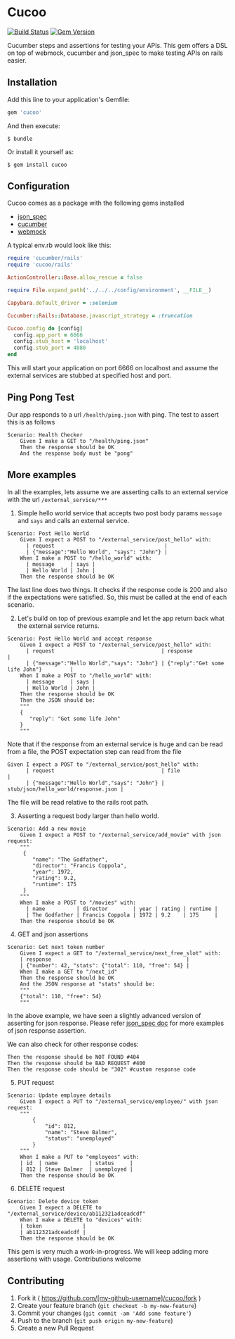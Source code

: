 # Cucoo

[![Build Status](https://travis-ci.org/rcdexta/cucoo.svg)](https://travis-ci.org/rcdexta/cucoo)
[![Gem Version](https://badge.fury.io/rb/cucoo.svg)](http://badge.fury.io/rb/cucoo)

Cucumber steps and assertions for testing your APIs. This gem offers a DSL on top of webmock, cucumber and json_spec to make testing APIs on rails easier.

## Installation

Add this line to your application's Gemfile:

```ruby
gem 'cucoo'
```

And then execute:

    $ bundle

Or install it yourself as:

    $ gem install cucoo

## Configuration

Cucoo comes as a package with the following gems installed

* [json_spec](https://github.com/collectiveidea/json_spec)
* [cucumber](https://github.com/cucumber/cucumber-rails)
* [webmock](https://github.com/bblimke/webmock)

A typical env.rb would look like this:
 
```ruby
require 'cucumber/rails'
require 'cucoo/rails'

ActionController::Base.allow_rescue = false

require File.expand_path('../../../config/environment', __FILE__)

Capybara.default_driver = :selenium

Cucumber::Rails::Database.javascript_strategy = :truncation

Cucoo.config do |config|
  config.app_port = 6666
  config.stub_host = 'localhost'
  config.stub_port = 4080
end
```

This will start your application on port 6666 on localhost and assume the external services are stubbed at specified host and port.

## Ping Pong Test
Our app responds to a url `/health/ping.json` with ping. The test to assert this is as follows
```cucumber
Scenario: Health Checker
    Given I make a GET to "/health/ping.json"
    Then the response should be OK
    And the response body must be "pong"
```

## More examples

In all the examples, lets assume we are asserting calls to an external service with the url `/external_service/***`

1) Simple hello world service that accepts two post body params `message` and `says` and calls an external service. 
```cucumber
Scenario: Post Hello World
    Given I expect a POST to "/external_service/post_hello" with:
      | request                                   |
      | {"message":"Hello World", "says": "John"} |
    When I make a POST to "/hello_world" with:
      | message     | says |
      | Hello World | John |
    Then the response should be OK
```

The last line does two things. It checks if the response code is 200 and also if the expectations were satisfied. So, this must be called at the end of each scenario.

2) Let's build on top of previous example and let the app return back what the external service returns.

```cucumber
Scenario: Post Hello World and accept response
    Given I expect a POST to "/external_service/post_hello" with:
      | request                                  | response                                |
      | {"message":"Hello World","says": "John"} | {"reply":"Get some life John"}         |
    When I make a POST to "/hello_world" with:
      | message     | says |
      | Hello World | John |
    Then the response should be OK
    Then the JSON should be:
    """
    {
       "reply": "Get some life John"
    }
    """
```

Note that if the response from an external service is huge and can be read from a file, the POST expectation step can read from the file

```cucumber
Given I expect a POST to "/external_service/post_hello" with:
      | request                                  | file                                |
      | {"message":"Hello World","says": "John"} | stub/json/hello_world/response.json |
```

The file will be read relative to the rails root path.

3) Asserting a request body larger than hello world.

```cucumber
Scenario: Add a new movie
    Given I expect a POST to "/external_service/add_movie" with json request:
    """
     {
        "name": "The Godfather",
        "director": "Francis Coppola",
        "year": 1972,
        "rating": 9.2,
        "runtime": 175
     }
    """
    When I make a POST to "/movies" with:
      | name          | director        | year | rating | runtime | 
      | The Godfather | Francis Coppola | 1972 | 9.2    | 175     |
    Then the response should be OK
```

4) GET and json assertions

```cucumber
Scenario: Get next token number
    Given I expect a GET to "/external_service/next_free_slot" with:
    | response                                           |
    | {"number": 42, "stats": {"total": 110, "free": 54} |
    When I make a GET to "/next_id"
    Then the response should be OK
    And the JSON response at "stats" should be:
    """
    {"total": 110, "free": 54}
    """
```

In the above example, we have seen a slightly advanced version of asserting for json response. Please refer [json_spec doc](https://github.com/collectiveidea/json_spec#cucumber) for more examples of json response assertion.

We can also check for other response codes:

```cucumber
Then the response should be NOT FOUND #404
Then the response should be BAD REQUEST #400
Then the response code should be "302" #custom response code
```

5) PUT request

```cucumber
Scenario: Update employee details
    Given I expect a PUT to "/external_service/employee/" with json request:
    """
        {
            "id": 812,
            "name": "Steve Balmer",
            "status": "unemployed"
        }
    """
    When I make a PUT to "employees" with:
    | id  | name          | status     |  
    | 812 | Steve Balmer  | unemployed |
    Then the response should be OK
```

6) DELETE request

```cucumber
Scenario: Delete device token
    Given I expect a DELETE to "/external_service/device/ab112321adceadcdf"
    When I make a DELETE to "devices" with:
    | token             |
    | ab112321adceadcdf |
    Then the response should be OK
```

This gem is very much a work-in-progress. We will keep adding more assertions with usage. Contributions welcome

## Contributing

1. Fork it ( https://github.com/[my-github-username]/cucoo/fork )
2. Create your feature branch (`git checkout -b my-new-feature`)
3. Commit your changes (`git commit -am 'Add some feature'`)
4. Push to the branch (`git push origin my-new-feature`)
5. Create a new Pull Request

